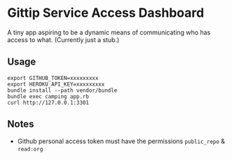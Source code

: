 # Gittip Service Access Dashboard

A tiny app aspiring to be a dynamic means of communicating who has
access to what. (Currently just a stub.)

## Usage

    export GITHUB_TOKEN=xxxxxxxxx
    export HEROKU_API_KEY=xxxxxxxxx
    bundle install --path vendor/bundle
    bundle exec camping app.rb
    curl http://127.0.0.1:3301

## Notes

* Github personal access token must have the permissions `public_repo` &
  `read:org`
